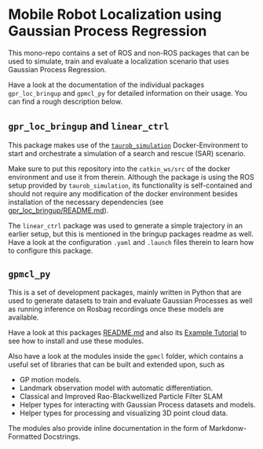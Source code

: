 # Mobile Robot Localization using Gaussian Process Regression

This mono-repo contains a set of ROS and non-ROS packages that can be used to simulate, train and evaluate a localization scenario that uses Gaussian Process Regression.

Have a look at the documentation of the individual packages `gpr_loc_bringup` and `gpmcl_py` for detailed information on their usage. You can find a rough description below.

## `gpr_loc_bringup` and `linear_ctrl`

This package makes use of the [`taurob_simulation`](https://github.com/TW-Robotics/taurob_simulation) Docker-Environment to start and orchestrate a simulation of a search and rescue (SAR) scenario.

Make sure to put this repository into the `catkin_ws/src` of the docker environment and use it from therein. Although the package is using the ROS setup provided by `taurob_simulation`, its functionality is self-contained and should not require any modification of the docker environment besides installation of the necessary dependencies (see [gpr_loc_bringup/README.md](gpr_loc_bringup/README.md)).

The `linear_ctrl` package was used to generate a simple trajectory in an earlier setup, but this is mentioned in the bringup packages readme as well. Have a look at the configuration `.yaml` and `.launch` files therein to learn how to configure this package.

## `gpmcl_py`

This is a set of development packages, mainly written in Python that are used to generate datasets to train and evaluate Gaussian Processes as well as running inference on Rosbag recordings once these models are available.

Have a look at this packages [README.md](gpmcl_py/README.md) and also its [Example Tutorial](gpmcl_py/EXAMPLE.md) to see how to install and use these modules.

Also have a look at the modules inside the `gpmcl` folder, which contains a useful set of libraries that can be built and extended upon, such as

- GP motion models.
- Landmark observation model with automatic differentiation.
- Classical and Improved Rao-Blackwellized Particle Filter SLAM
- Helper types for interacting with Gaussian Process datasets and models.
- Helper types for processing and visualizing 3D point cloud data.

The modules also provide inline documentation in the form of Markdonw-Formatted Docstrings.
